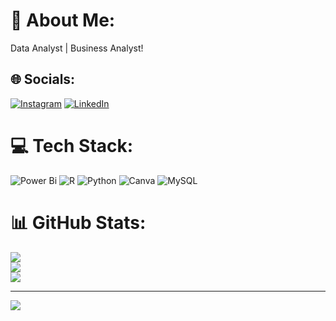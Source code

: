 # 💫 About Me:
Data Analyst | Business Analyst!


## 🌐 Socials:
[![Instagram](https://img.shields.io/badge/Instagram-%23E4405F.svg?logo=Instagram&logoColor=white)](https://instagram.com/b.k.abhinanda) [![LinkedIn](https://img.shields.io/badge/LinkedIn-%230077B5.svg?logo=linkedin&logoColor=white)](https://linkedin.com/in/https://www.linkedin.com/in/bkabhinanda) 

# 💻 Tech Stack:
![Power Bi](https://img.shields.io/badge/power_bi-F2C811?style=flat-square&logo=powerbi&logoColor=black) ![R](https://img.shields.io/badge/r-%23276DC3.svg?style=flat-square&logo=r&logoColor=white) ![Python](https://img.shields.io/badge/python-3670A0?style=flat-square&logo=python&logoColor=ffdd54) ![Canva](https://img.shields.io/badge/Canva-%2300C4CC.svg?style=flat-square&logo=Canva&logoColor=white) ![MySQL](https://img.shields.io/badge/mysql-4479A1.svg?style=flat-square&logo=mysql&logoColor=white)
# 📊 GitHub Stats:
![](https://github-readme-stats.vercel.app/api?username=B-K-Abhinanda&theme=onedark&hide_border=false&include_all_commits=true&count_private=true)<br/>
![](https://github-readme-streak-stats.herokuapp.com/?user=B-K-Abhinanda&theme=onedark&hide_border=false)<br/>
![](https://github-readme-stats.vercel.app/api/top-langs/?username=B-K-Abhinanda&theme=onedark&hide_border=false&include_all_commits=true&count_private=true&layout=compact)

---
[![](https://visitcount.itsvg.in/api?id=B-K-Abhinanda&icon=0&color=0)](https://visitcount.itsvg.in)

<!-- Proudly created with GPRM ( https://gprm.itsvg.in ) -->
